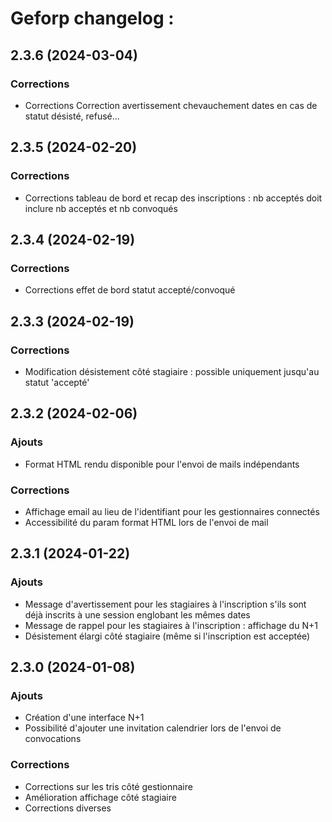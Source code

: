 # Geforp changelog :

## 2.3.6 (2024-03-04)

### Corrections
- Corrections Correction avertissement chevauchement dates en cas de statut désisté, refusé...

## 2.3.5 (2024-02-20)

### Corrections
- Corrections tableau de bord et recap des inscriptions : nb acceptés doit inclure nb acceptés et nb convoqués

## 2.3.4 (2024-02-19)

### Corrections
- Corrections effet de bord statut accepté/convoqué

## 2.3.3 (2024-02-19)

### Corrections
- Modification désistement côté stagiaire : possible uniquement jusqu'au statut 'accepté'

## 2.3.2 (2024-02-06)

### Ajouts
- Format HTML rendu disponible pour l'envoi de mails indépendants

### Corrections
- Affichage email au lieu de l'identifiant pour les gestionnaires connectés
- Accessibilité du param format HTML lors de l'envoi de mail

## 2.3.1 (2024-01-22)

### Ajouts
- Message d'avertissement pour les stagiaires à l'inscription s'ils sont déjà inscrits à une session englobant les mêmes dates
- Message de rappel pour les stagiaires à l'inscription : affichage du N+1
- Désistement élargi côté stagiaire (même si l'inscription est acceptée)

## 2.3.0 (2024-01-08)

### Ajouts
- Création d'une interface N+1
- Possibilité d'ajouter une invitation calendrier lors de l'envoi de convocations

### Corrections
- Corrections sur les tris côté gestionnaire
- Amélioration affichage côté stagiaire
- Corrections diverses


